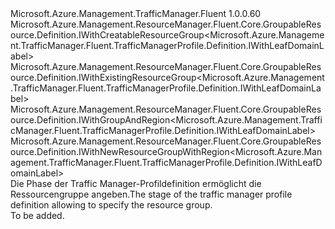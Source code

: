 <Type Name="IBlank" FullName="Microsoft.Azure.Management.TrafficManager.Fluent.TrafficManagerProfile.Definition.IBlank">
  <TypeSignature Language="C#" Value="public interface IBlank : Microsoft.Azure.Management.ResourceManager.Fluent.Core.GroupableResource.Definition.IWithCreatableResourceGroup&lt;Microsoft.Azure.Management.TrafficManager.Fluent.TrafficManagerProfile.Definition.IWithLeafDomainLabel&gt;, Microsoft.Azure.Management.ResourceManager.Fluent.Core.GroupableResource.Definition.IWithExistingResourceGroup&lt;Microsoft.Azure.Management.TrafficManager.Fluent.TrafficManagerProfile.Definition.IWithLeafDomainLabel&gt;, Microsoft.Azure.Management.ResourceManager.Fluent.Core.GroupableResource.Definition.IWithGroupAndRegion&lt;Microsoft.Azure.Management.TrafficManager.Fluent.TrafficManagerProfile.Definition.IWithLeafDomainLabel&gt;, Microsoft.Azure.Management.ResourceManager.Fluent.Core.GroupableResource.Definition.IWithNewResourceGroupWithRegion&lt;Microsoft.Azure.Management.TrafficManager.Fluent.TrafficManagerProfile.Definition.IWithLeafDomainLabel&gt;" />
  <TypeSignature Language="ILAsm" Value=".class public interface auto ansi abstract IBlank implements class Microsoft.Azure.Management.ResourceManager.Fluent.Core.GroupableResource.Definition.IWithCreatableResourceGroup`1&lt;class Microsoft.Azure.Management.TrafficManager.Fluent.TrafficManagerProfile.Definition.IWithLeafDomainLabel&gt;, class Microsoft.Azure.Management.ResourceManager.Fluent.Core.GroupableResource.Definition.IWithExistingResourceGroup`1&lt;class Microsoft.Azure.Management.TrafficManager.Fluent.TrafficManagerProfile.Definition.IWithLeafDomainLabel&gt;, class Microsoft.Azure.Management.ResourceManager.Fluent.Core.GroupableResource.Definition.IWithGroupAndRegion`1&lt;class Microsoft.Azure.Management.TrafficManager.Fluent.TrafficManagerProfile.Definition.IWithLeafDomainLabel&gt;, class Microsoft.Azure.Management.ResourceManager.Fluent.Core.GroupableResource.Definition.IWithNewResourceGroupWithRegion`1&lt;class Microsoft.Azure.Management.TrafficManager.Fluent.TrafficManagerProfile.Definition.IWithLeafDomainLabel&gt;" />
  <TypeSignature Language="DocId" Value="T:Microsoft.Azure.Management.TrafficManager.Fluent.TrafficManagerProfile.Definition.IBlank" />
  <TypeSignature Language="VB.NET" Value="Public Interface IBlank&#xA;Implements IWithCreatableResourceGroup(Of IWithLeafDomainLabel), IWithExistingResourceGroup(Of IWithLeafDomainLabel), IWithGroupAndRegion(Of IWithLeafDomainLabel), IWithNewResourceGroupWithRegion(Of IWithLeafDomainLabel)" />
  <TypeSignature Language="F#" Value="type IBlank = interface&#xA;    interface IWithGroupAndRegion&lt;IWithLeafDomainLabel&gt;&#xA;    interface IWithExistingResourceGroup&lt;IWithLeafDomainLabel&gt;&#xA;    interface IWithNewResourceGroupWithRegion&lt;IWithLeafDomainLabel&gt;&#xA;    interface IWithCreatableResourceGroup&lt;IWithLeafDomainLabel&gt;" />
  <AssemblyInfo>
    <AssemblyName>Microsoft.Azure.Management.TrafficManager.Fluent</AssemblyName>
    <AssemblyVersion>1.0.0.60</AssemblyVersion>
  </AssemblyInfo>
  <Interfaces>
    <Interface>
      <InterfaceName>Microsoft.Azure.Management.ResourceManager.Fluent.Core.GroupableResource.Definition.IWithCreatableResourceGroup&lt;Microsoft.Azure.Management.TrafficManager.Fluent.TrafficManagerProfile.Definition.IWithLeafDomainLabel&gt;</InterfaceName>
    </Interface>
    <Interface>
      <InterfaceName>Microsoft.Azure.Management.ResourceManager.Fluent.Core.GroupableResource.Definition.IWithExistingResourceGroup&lt;Microsoft.Azure.Management.TrafficManager.Fluent.TrafficManagerProfile.Definition.IWithLeafDomainLabel&gt;</InterfaceName>
    </Interface>
    <Interface>
      <InterfaceName>Microsoft.Azure.Management.ResourceManager.Fluent.Core.GroupableResource.Definition.IWithGroupAndRegion&lt;Microsoft.Azure.Management.TrafficManager.Fluent.TrafficManagerProfile.Definition.IWithLeafDomainLabel&gt;</InterfaceName>
    </Interface>
    <Interface>
      <InterfaceName>Microsoft.Azure.Management.ResourceManager.Fluent.Core.GroupableResource.Definition.IWithNewResourceGroupWithRegion&lt;Microsoft.Azure.Management.TrafficManager.Fluent.TrafficManagerProfile.Definition.IWithLeafDomainLabel&gt;</InterfaceName>
    </Interface>
  </Interfaces>
  <Docs>
    <summary>
            <span data-ttu-id="c4ec1-101">Die Phase der Traffic Manager-Profildefinition ermöglicht die Ressourcengruppe angeben.</span><span class="sxs-lookup"><span data-stu-id="c4ec1-101">The stage of the traffic manager profile definition allowing to specify the resource group.</span></span>
            </summary>
    <remarks>To be added.</remarks>
  </Docs>
  <Members />
</Type>